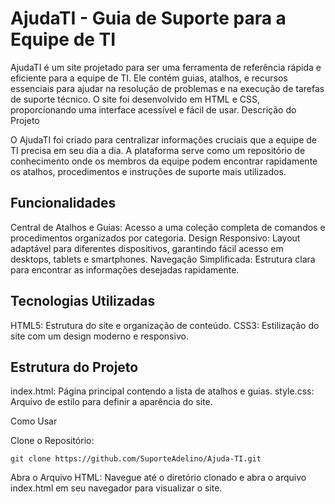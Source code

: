# AjudaTI - Guia de Suporte para a Equipe de TI

AjudaTI é um site projetado para ser uma ferramenta de referência rápida e eficiente para a equipe de TI. Ele contém guias, atalhos, e recursos essenciais para ajudar na resolução de problemas e na execução de tarefas de suporte técnico. O site foi desenvolvido em HTML e CSS, proporcionando uma interface acessível e fácil de usar.
Descrição do Projeto

O AjudaTI foi criado para centralizar informações cruciais que a equipe de TI precisa em seu dia a dia. A plataforma serve como um repositório de conhecimento onde os membros da equipe podem encontrar rapidamente os atalhos, procedimentos e instruções de suporte mais utilizados.

 ## Funcionalidades

   Central de Atalhos e Guias: Acesso a uma coleção completa de comandos e procedimentos organizados por categoria.
   Design Responsivo: Layout adaptável para diferentes dispositivos, garantindo fácil acesso em desktops, tablets e smartphones.
   Navegação Simplificada: Estrutura clara para encontrar as informações desejadas rapidamente.

 ## Tecnologias Utilizadas

   HTML5: Estrutura do site e organização de conteúdo.
   CSS3: Estilização do site com um design moderno e responsivo.

 ## Estrutura do Projeto

   index.html: Página principal contendo a lista de atalhos e guias.
   style.css: Arquivo de estilo para definir a aparência do site.

Como Usar

   Clone o Repositório:

    git clone https://github.com/SuporteAdelino/Ajuda-TI.git

Abra o Arquivo HTML: Navegue até o diretório clonado e abra o arquivo index.html em seu navegador para visualizar o site.

